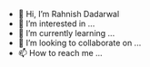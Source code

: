 - 👋 Hi, I’m Rahnish Dadarwal
- 👀 I’m interested in ...
- 🌱 I’m currently learning ...
- 💞️ I’m looking to collaborate on ...
- 📫 How to reach me ...

<!---
ronnieon/ronnieon is a ✨ special ✨ repository because its `README.md` (this file) appears on your GitHub profile.
You can click the Preview link to take a look at your changes.
--->
